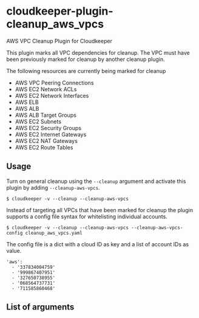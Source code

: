 # cloudkeeper-plugin-cleanup_aws_vpcs
AWS VPC Cleanup Plugin for Cloudkeeper

This plugin marks all VPC dependencies for cleanup. The VPC must have been previously marked for cleanup by another cleanup plugin.

The following resources are currently being marked for cleanup
* AWS VPC Peering Connections
* AWS EC2 Network ACLs
* AWS EC2 Network Interfaces
* AWS ELB
* AWS ALB
* AWS ALB Target Groups
* AWS EC2 Subnets
* AWS EC2 Security Groups
* AWS EC2 Internet Gateways
* AWS EC2 NAT Gateways
* AWS EC2 Route Tables

## Usage
Turn on general cleanup using the `--cleanup` argument and activate this plugin by adding `--cleanup-aws-vpcs`.
```
$ cloudkeeper -v --cleanup --cleanup-aws-vpcs
```

Instead of targeting all VPCs that have been marked for cleanup the plugin supports a config file syntax for whitelisting individual accounts.
```
$ cloudkeeper -v --cleanup --cleanup-aws-vpcs --cleanup-aws-vpcs-config cleanup_aws_vpcs.yaml
```

The config file is a dict with a cloud ID as key and a list of account IDs as value.
```
'aws':
  - '337834004759'
  - '999867407951'
  - '327650738955'
  - '068564737731'
  - '711585860468'
```

## List of arguments
```
```
